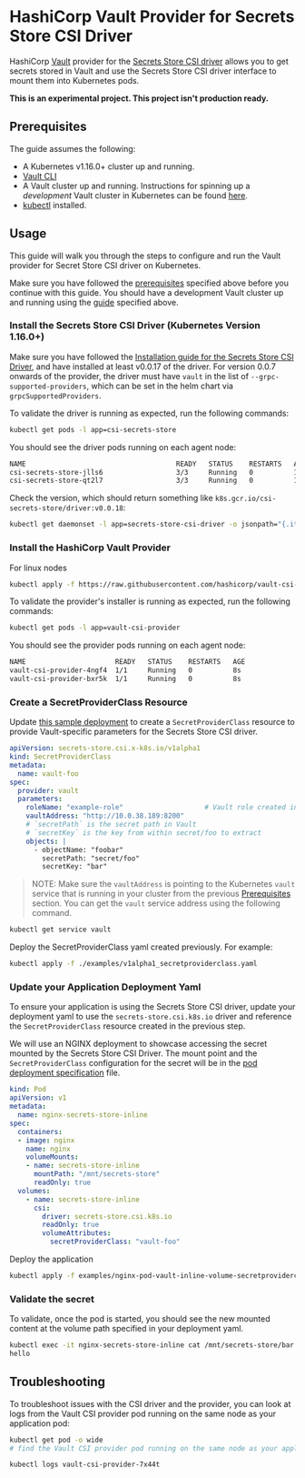# HashiCorp Vault Provider for Secrets Store CSI Driver

HashiCorp [Vault](https://vaultproject.io) provider for the [Secrets Store CSI driver](https://github.com/kubernetes-sigs/secrets-store-csi-driver) allows you to get secrets stored in
Vault and use the Secrets Store CSI driver interface to mount them into Kubernetes pods.

**This is an experimental project. This project isn't production ready.**

## Prerequisites

The guide assumes the following:

* A Kubernetes v1.16.0+ cluster up and running.
* [Vault CLI](https://www.vaultproject.io/docs/install)
* A Vault cluster up and running. Instructions for spinning up a *development* Vault cluster in Kubernetes can be
found [here](./docs/vault-setup.md).
* [kubectl](https://kubernetes.io/docs/tasks/tools/install-kubectl/#install-kubectl) installed.

## Usage

This guide will walk you through the steps to configure and run the Vault provider for Secret Store CSI
driver on Kubernetes.

Make sure you have followed the [prerequisites](#prerequisites) specified above before you continue with this guide.
You should have a development Vault cluster up and running using the [guide](./docs/vault-setup.md) specified above.

### Install the Secrets Store CSI Driver (Kubernetes Version 1.16.0+)

Make sure you have followed the [Installation guide for the Secrets Store CSI Driver](https://github.com/deislabs/secrets-store-csi-driver#usage),
and have installed at least v0.0.17 of the driver. For version 0.0.7 onwards of the provider, the driver must have
`vault` in the list of `--grpc-supported-providers`, which can be set in the helm chart via `grpcSupportedProviders`.

To validate the driver is running as expected, run the following commands:

```bash
kubectl get pods -l app=csi-secrets-store
```

You should see the driver pods running on each agent node:

```bash
NAME                                     READY   STATUS    RESTARTS   AGE
csi-secrets-store-jlls6                  3/3     Running   0          10s
csi-secrets-store-qt2l7                  3/3     Running   0          10s
```

Check the version, which should return something like `k8s.gcr.io/csi-secrets-store/driver:v0.0.18`:

```bash
kubectl get daemonset -l app=secrets-store-csi-driver -o jsonpath="{.items[0].spec.template.spec.containers[1].image}"
```

### Install the HashiCorp Vault Provider

For linux nodes

```bash
kubectl apply -f https://raw.githubusercontent.com/hashicorp/vault-csi-provider/master/deployment/provider-vault-installer.yaml
```

To validate the provider's installer is running as expected, run the following commands:

```bash
kubectl get pods -l app=vault-csi-provider
```

You should see the provider pods running on each agent node:

```bash
NAME                      READY   STATUS    RESTARTS   AGE
vault-csi-provider-4ngf4  1/1     Running   0          8s
vault-csi-provider-bxr5k  1/1     Running   0          8s
```

### Create a SecretProviderClass Resource

Update [this sample deployment](examples/v1alpha1_secretproviderclass.yaml) to create a `SecretProviderClass` resource to provide Vault-specific parameters for the Secrets Store CSI driver.

```yaml
apiVersion: secrets-store.csi.x-k8s.io/v1alpha1
kind: SecretProviderClass
metadata:
  name: vault-foo
spec:
  provider: vault
  parameters:
    roleName: "example-role"                    # Vault role created in prerequisite steps
    vaultAddress: "http://10.0.38.189:8200"
    # `secretPath` is the secret path in Vault
    # `secretKey` is the key from within secret/foo to extract
    objects: |
      - objectName: "foobar"
        secretPath: "secret/foo"
        secretKey: "bar"
```

> NOTE: Make sure the `vaultAddress` is pointing to the Kubernetes `vault` service that is running in your cluster from the previous [Prerequisites](#Prerequisites) section.
You can get the `vault` service address using the following command.

```bash
kubectl get service vault
```

Deploy the SecretProviderClass yaml created previously. For example:

```bash
kubectl apply -f ./examples/v1alpha1_secretproviderclass.yaml
```

### Update your Application Deployment Yaml

To ensure your application is using the Secrets Store CSI driver, update your deployment yaml to use the `secrets-store.csi.k8s.io` driver and reference the `SecretProviderClass` resource created in the previous step.

We will use an NGINX deployment to showcase accessing the secret mounted by the Secrets Store CSI Driver.
The mount point and the `SecretProviderClass` configuration for the secret will be in the [pod deployment specification](./examples/nginx-pod-vault-inline-volume-secretproviderclass.yaml) file.

```yaml
kind: Pod
apiVersion: v1
metadata:
  name: nginx-secrets-store-inline
spec:
  containers:
  - image: nginx
    name: nginx
    volumeMounts:
    - name: secrets-store-inline
      mountPath: "/mnt/secrets-store"
      readOnly: true
  volumes:
    - name: secrets-store-inline
      csi:
        driver: secrets-store.csi.k8s.io
        readOnly: true
        volumeAttributes:
          secretProviderClass: "vault-foo"
```

Deploy the application

```bash
kubectl apply -f examples/nginx-pod-vault-inline-volume-secretproviderclass.yaml
```

### Validate the secret

To validate, once the pod is started, you should see the new mounted content at the volume path specified in your deployment yaml.

```bash
kubectl exec -it nginx-secrets-store-inline cat /mnt/secrets-store/bar
hello
```

## Troubleshooting

To troubleshoot issues with the CSI driver and the provider, you can look at logs from the Vault CSI provider pod running on the same node as your application pod:

  ```bash
  kubectl get pod -o wide
  # find the Vault CSI provider pod running on the same node as your application pod

  kubectl logs vault-csi-provider-7x44t
  ```
